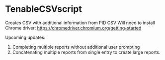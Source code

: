 # TenableCSVscript
Creates CSV with additional information from PID CSV
Will need to install Chrome driver: https://chromedriver.chromium.org/getting-started

Upcoming updates:
1. Completing multiple reports without additional user prompting
2. Concatenating multiple reports from single entry to create large reports.
